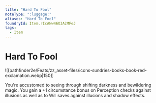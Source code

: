 ```yaml
---
title: "Hard To Fool"
noteType: ":luggage:"
aliases: "Hard To Fool"
foundryId: Item.rIcANw46O3A2MFeJ
tags:
  - Item
---
```


# Hard To Fool
![[pathfinder2e/Feats/zz_asset-files/icons-sundries-books-book-red-exclamation.webp|150]]

You're accustomed to seeing through shifting darkness and bewildering magic. You gain a +1 circumstance bonus on Perception checks against illusions as well as to Will saves against illusions and shadow effects.
